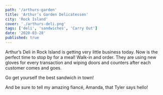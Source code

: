 ```yaml
---
path: '/arthurs-garden'
title: 'Arthur’s Garden Delicatessen'
city: 'Rock Island'
cover: './arthurs-deli.png'
tags: ['deli', 'sandwiches', 'Carry Out']
date: '2020-03-28'
published: true
---
```


Arthur’s Deli in Rock Island is getting very little business today. Now is the perfect time to stop by for a meal! Walk-in and order. They are using new gloves for every transaction and wiping doors and counters after each customer comes and goes.

Go get yourself the best sandwich in town!

And be sure to tell my amazing fiancé, Amanda, that Tyler says hello!
